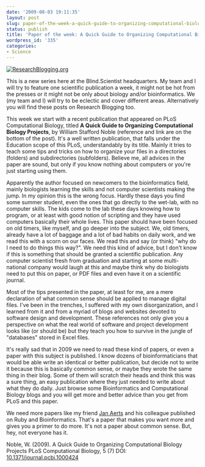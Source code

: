 ```yaml
---
date: '2009-08-03 19:11:35'
layout: post
slug: paper-of-the-week-a-quick-guide-to-organizing-computational-biology-projects
status: publish
title: 'Paper of the week: A Quick Guide to Organizing Computational Biology Projects'
wordpress_id: '335'
categories:
- Science
---
```


[![ResearchBlogging.org](http://www.researchblogging.org/public/citation_icons/rb2_large_gray.png)](http://www.researchblogging.org)

This is a new series here at the Blind.Scientist headquarters. My team and I will try to feature one scientific publication a week, it might not be hot from the presses or it might not be only about biology and/or bioinformatics. We (my team and I) will try to be eclectic and cover different areas. Alternatively you will find these posts on Research Blogging too.

This week we start with a recent publication that appeared on PLoS Computational Biology, titled **A Quick Guide to Organizing Computational Biology Projects**, by William Stafford Noble (reference and link are on the bottom of the post). It's a well written publication, that falls under the Education scope of this PLoS, understandably by its title. Mainly it tries to teach some tips and tricks on how to organize your files in a directories (folders) and subdirectories (subfolders). Believe me, all advices in the paper are sound, but only if you know nothing about computers or you're just starting using them.

Apparently the author focused on newcomers to the bioinformatics field, mainly biologists learning the skills and not computer scientists making the jump. In my opinion this is the wrong focus. Hardly these days you find some summer student, even the ones that go directly to the wet-lab, with no computer skills. The kids come to the lab these days knowing how to program, or at least with good notion of scripting and they have used computers basically their whole lives. This paper should have been focused on old timers, like myself, and go deeper into the subject. We, old timers, already have a lot of baggage and a lot of bad habits on daily work, and we read this with a scorn on our faces. We read this and say (or think) "why do I need to do things this way?". We need this kind of advice, but I don't know if this is something that should be granted a scientific publication. Any computer scientist fresh from graduation and starting at some multi-national company would laugh at this and maybe think why do biologists need to put this on paper, or PDF files and even have it on a scientific journal. 

Most of the tips presented in the paper, at least for me, are a mere declaration of what common sense should be applied to manage digital files. I've been in the trenches, I suffered with my own disorganization, and I learned from it and from a myriad of blogs and websites devoted to software design and development. These references not only give you a perspective on what the real world of software and project development looks like (or should be) but they teach you how to survive in the jungle of "databases" stored in Excel files. 

It's really sad that in 2009 we need to read these kind of papers, or even a paper with this subject is published. I know dozens of bioinformaticians that would be able write an identical or better publication, but decide not to write it because this is basically common sense, or maybe they wrote the same thing in their blog. Some of them will scratch their heads and think this was a sure thing, an easy publication where they just needed to write about what they do daily. Just browse some Bioinformatics and Computational Biology blogs and you will get more and better advice than you get from PLoS and this paper.

We need more papers like my friend [Jan Aerts](http://twitter.com/jandot) and his colleague published on Ruby and Bioinformatics. That's a paper that makes you want more and gives you a primer to do more. It's not a paper about common sense. But, hey, not everyone has it.


Noble, W. (2009). A Quick Guide to Organizing Computational Biology Projects PLoS Computational Biology, 5 (7) DOI: [10.1371/journal.pcbi.1000424](http://dx.doi.org/10.1371/journal.pcbi.1000424)
